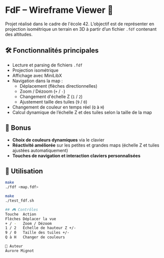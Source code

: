 # FdF – Wireframe Viewer 🌄

Projet réalisé dans le cadre de l'école 42. L’objectif est de représenter en projection isométrique un terrain en 3D à partir d’un fichier `.fdf` contenant des altitudes.

## 🛠️ Fonctionnalités principales

- Lecture et parsing de fichiers `.fdf`
- Projection isométrique
- Affichage avec MiniLibX
- Navigation dans la map :
  - Déplacement (flèches directionnelles)
  - Zoom / Dézoom (`+` / `-`)
  - Changement d'échelle Z (`1` / `2`)
  - Ajustement taille des tuiles (`9` / `0`)
- Changement de couleur en temps réel (`Q` à `H`)
- Calcul dynamique de l’échelle Z et des tuiles selon la taille de la map

## 🎨 Bonus

- **Choix de couleurs dynamiques** via le clavier
- **Réactivité améliorée** sur les petites et grandes maps (échelle Z et tuiles ajustées automatiquement)
- **Touches de navigation et interaction claviers personnalisées**

## 📁 Utilisation

```bash
make
./fdf <map.fdf>

make
./test_fdf.sh

## 🎮 Contrôles
Touche	Action
Flèches	Déplacer la vue
+ / -	Zoom / Dézoom
1 / 2	Échelle de hauteur Z +/-
9 / 0	Taille des tuiles +/-
Q à H	Changer de couleurs

🤖 Auteur
Aurore Mignot
